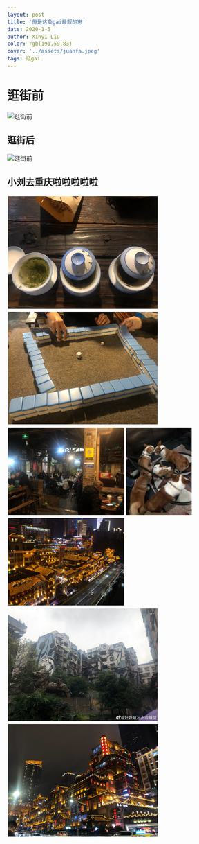 ```yaml
---
layout: post
title: '俺是这条gai最靓的崽'
date: 2020-1-5
author: Xinyi Liu
color: rgb(191,59,83)
cover: '../assets/juanfa.jpeg'
tags: 逛gai
---
```


# 逛街前

![逛街前]({{"../assets/bshop.jpeg"|absolute_url}})

## 逛街后

![逛街前]({{"../assets/ashop.jpeg"|absolute_url}})

## 小刘去重庆啦啦啦啦啦

<div style="float:left;border:solid 1px 000;margin:2px;"><img src="/assets/cq1.jpg" alt="screenshot" title="screenshot" height="260" ></div>
<div style="float:left;border:solid 1px 000;margin:2px;"><img src="/assets/cq2.jpg" alt="screenshot" title="screenshot" height="260" ></div>
<div style="float:left;border:solid 1px 000;margin:2px;"><img src="/assets/cq3.jpg" alt="screenshot" title="screenshot" height="202" ></div>
<div style="float:left;border:solid 1px 000;margin:2px;"><img src="/assets/cq5.jpg" alt="screenshot" title="screenshot" height="202" ></div>
<div style="float:left;border:solid 1px 000;margin:2px;"><img src="/assets/cq4.jpg" alt="screenshot" title="screenshot" height="202" ></div>
<div style="float:left;border:solid 1px 000;margin:2px;"><img src="/assets/cq6.jpg" alt="screenshot" title="screenshot" height="260" ></div>
<div style="float:left;border:solid 1px 000;margin:2px;"><img src="/assets/cq7.jpg" alt="screenshot" title="screenshot" height="260" ></div>
<div style="clear:both;"></div>

